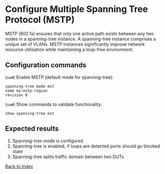 # Configure Multiple Spanning Tree Protocol (MSTP)

MSTP (802.1s) ensures that only one active path exists between any two nodes in a spanning-tree instance.
A spanning-tree instance comprises a unique set of VLANs. MSTP instances significantly improve network
resource utilization while maintaining a loop-free environment.

## Configuration commands

(`sw#`) Enable MSTP (default mode for spanning-tree):

```text
spanning-tree mode mst
name my-mstp-region
revision 0
```

(`sw#`) Show commands to validate functionality:

```text
show spanning-tree mst
```

## Expected results

1. Spanning-tree mode is configured
2. Spanning-tree is enabled, if loops are detected ports should go blocked state
3. Spanning-tree splits traffic domain between two DUTs

[Back to Index](../README.md)
